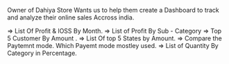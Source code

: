 Owner of Dahiya Store Wants us to help them create a Dashboard to track and analyze their online sales Accross india.

=>  List Of Profit & lOSS By Month.
=>  List of Profit By Sub - Category
=> Top 5 Customer By Amount .
=> List Of top 5 States by Amount.
=> Compare the Paytemnt mode. Which Payemt mode mostley used.
=> List of Quantity By Category in Percentage.
